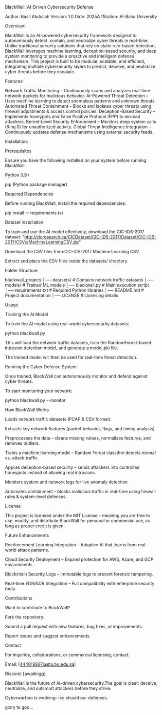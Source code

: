 BlackWall: AI-Driven Cybersecurity Defense

Author: Basil Abdullah Version: 1.0 Date: 2025A ffiliation: Al-Baha University

Overview:

BlackWall is an AI-powered cybersecurity framework designed to autonomously detect, contain, and neutralize cyber threats in real-time. Unlike traditional security solutions that rely on static rule-based detection, BlackWall leverages machine learning, deception-based security, and deep system monitoring to provide a proactive and intelligent defense mechanism.
This project is built to be modular, scalable, and efficient, integrating multiple cybersecurity layers to predict, deceive, and neutralize cyber threats before they escalate.

Features:

Network Traffic Monitoring – Continuously scans and analyzes real-time network packets for malicious behavior.
AI-Powered Threat Detection – Uses machine learning to detect anomalous patterns and unknown threats.
Automated Threat Containment – Blocks and isolates cyber threats using firewall adjustments & access control policies.
Deception-Based Security – Implements honeypots and False Positive Protocol (FPP) to mislead attackers.
Kernel-Level Security Enforcement – Monitors deep system calls (Ring 0) for unauthorized activity.
Global Threat Intelligence Integration – Continuously updates defense mechanisms using external security feeds.

Installation:

Prerequisites

Ensure you have the following installed on your system before running BlackWall:

Python 3.9+

pip (Python package manager)

Required Dependencies

Before running BlackWall, install the required dependencies:

pip install -r requirements.txt

Dataset Installation

To train and use the AI model effectively, download the CIC-IDS-2017 dataset: "http://cicresearch.ca/CICDataset/CIC-IDS-2017/Dataset/CIC-IDS-2017/CSVs/MachineLearningCSV.zip"

Download the CSV files from:CIC-IDS-2017 Machine Learning CSV

Extract and place the CSV files inside the datasets/ directory.

Folder Structure

blackwall_project/
│── datasets/                  # Contains network traffic datasets
│── models/                    # Trained ML models
│── blackwall.py                # Main execution script
│── requirements.txt            # Required Python libraries
│── README.md                   # Project documentation
│── LICENSE                     # Licensing details

Usage

Training the AI Model

To train the AI model using real-world cybersecurity datasets:

python blackwall.py

This will load the network traffic datasets, train the RandomForest-based intrusion detection model, and generate a model.pkl file.

The trained model will then be used for real-time threat detection.

Running the Cyber Defense System

Once trained, BlackWall can autonomously monitor and defend against cyber threats.

To start monitoring your network:

python blackwall.py --monitor

How BlackWall Works

Loads network traffic datasets (PCAP & CSV format).

Extracts key network features (packet behavior, flags, and timing analysis).

Preprocesses the data – cleans missing values, normalizes features, and removes outliers.

Trains a machine learning model – Random Forest classifier detects normal vs. attack traffic.

Applies deception-based security – sends attackers into controlled honeypots instead of allowing real intrusions.

Monitors system and network logs for live anomaly detection.

Automates containment – blocks malicious traffic in real-time using firewall rules & system-level defenses.

License

This project is licensed under the MIT License – meaning you are free to use, modify, and distribute BlackWall for personal or commercial use, as long as proper credit is given.

Future Enhancements

Reinforcement Learning Integration – Adaptive AI that learns from real-world attack patterns.

Cloud Security Deployment – Expand protection for AWS, Azure, and GCP environments.

Blockchain Security Logs – Immutable logs to prevent forensic tampering.

Real-time EDR/NDR Integration – Full compatibility with enterprise security tools.

Contributions

Want to contribute to BlackWall?

Fork the repository.

Submit a pull request with new features, bug fixes, or improvements.

Report issues and suggest enhancements.

Contact

For inquiries, collaborations, or commercial licensing, contact:

Email: [444019967@stu.bu.edu.sa]

Discord: [awaitingg]

BlackWall is the future of AI-driven cybersecurity.The goal is clear: deceive, neutralize, and outsmart attackers before they strike.

Cyberwarfare is evolving—so should our defenses.

glory to god...

